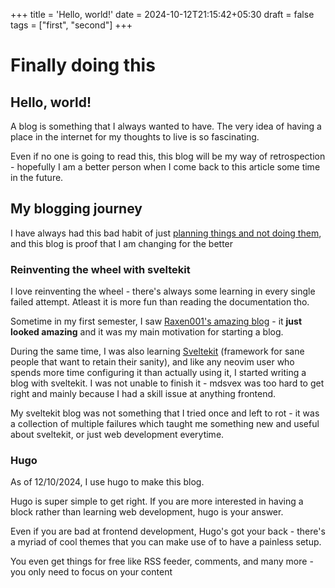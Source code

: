 +++
title = 'Hello, world!'
date = 2024-10-12T21:15:42+05:30
draft = false
tags = ["first", "second"]
+++

# Finally doing this

## Hello, world!

A blog is something that I always wanted to have.
The very idea of having a place in the internet for my thoughts to live is so fascinating.

Even if no one is going to read this, this blog will be my way of retrospection - hopefully I am a better person when I come back to this article some time in the future.

## My blogging journey

I have always had this bad habit of just [planning things and not doing them](#), and this blog is proof that I am changing for the better

### Reinventing the wheel with sveltekit

I love reinventing the wheel - there's always some learning in every single failed attempt.
Atleast it is more fun than reading the documentation tho.

Sometime in my first semester, I saw [Raxen001's amazing blog](https://raxen001.github.io/blog/) - it **just looked amazing** and it was my main motivation for starting a blog.

During the same time, I was also learning [Sveltekit](https://kit.svelte.dev/) (framework for sane people that want to retain their sanity), and like any neovim user who spends more time configuring it than actually using it, I started writing a blog with sveltekit. I was not unable to finish it - mdsvex was too hard to get right and mainly because I had a skill issue at anything frontend.

My sveltekit blog was not something that I tried once and left to rot - it was a collection of multiple failures which taught me something new and useful about sveltekit, or just web development everytime.

### Hugo

As of 12/10/2024, I use hugo to make this blog.

Hugo is super simple to get right. If you are more interested in having a block rather than learning web development, hugo is your answer.

Even if you are bad at frontend development, Hugo's got your back - there's a myriad of cool themes that you can make use of to have a painless setup.

You even get things for free like RSS feeder, comments, and many more - you only need to focus on your content
